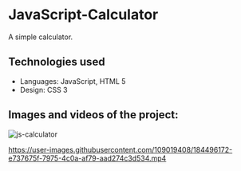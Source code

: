 # JavaScript-Calculator

A simple calculator.

## Technologies used
* Languages: JavaScript, HTML 5
* Design: CSS 3

## Images and videos of the project:

![js-calculator](https://user-images.githubusercontent.com/109019408/184624990-c8a1857c-11da-42ad-9c01-c5fff4a3646d.png)


https://user-images.githubusercontent.com/109019408/184496172-e737675f-7975-4c0a-af79-aad274c3d534.mp4
